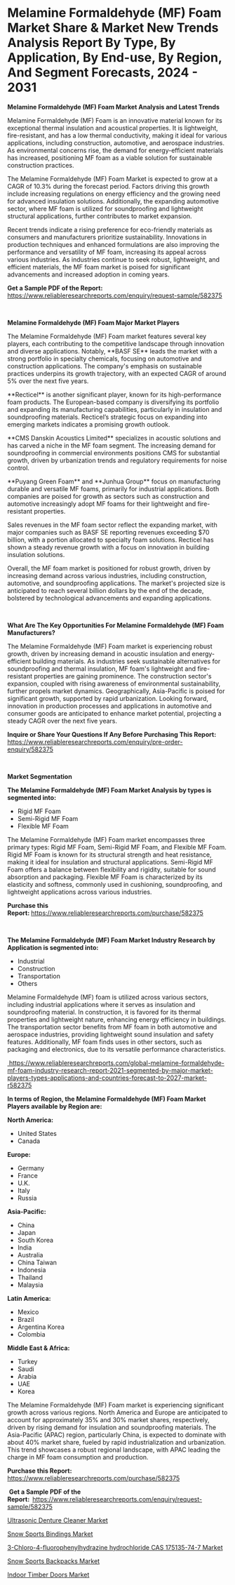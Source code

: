 <p><h1>Melamine Formaldehyde (MF) Foam Market Share & Market New Trends Analysis Report By Type, By Application, By End-use, By Region, And Segment Forecasts, 2024 - 2031</h1></p><p><strong>Melamine Formaldehyde (MF) Foam Market Analysis and Latest Trends</strong></p>
<p><p>Melamine Formaldehyde (MF) Foam is an innovative material known for its exceptional thermal insulation and acoustical properties. It is lightweight, fire-resistant, and has a low thermal conductivity, making it ideal for various applications, including construction, automotive, and aerospace industries. As environmental concerns rise, the demand for energy-efficient materials has increased, positioning MF foam as a viable solution for sustainable construction practices.</p><p>The Melamine Formaldehyde (MF) Foam Market is expected to grow at a CAGR of 10.3% during the forecast period. Factors driving this growth include increasing regulations on energy efficiency and the growing need for advanced insulation solutions. Additionally, the expanding automotive sector, where MF foam is utilized for soundproofing and lightweight structural applications, further contributes to market expansion.</p><p>Recent trends indicate a rising preference for eco-friendly materials as consumers and manufacturers prioritize sustainability. Innovations in production techniques and enhanced formulations are also improving the performance and versatility of MF foam, increasing its appeal across various industries. As industries continue to seek robust, lightweight, and efficient materials, the MF foam market is poised for significant advancements and increased adoption in coming years.</p></p>
<p><strong>Get a Sample PDF of the Report:&nbsp;</strong> <a href="https://www.reliableresearchreports.com/enquiry/request-sample/582375?utm_campaign=36&utm_medium=2&utm_source=Github&utm_content=ia&utm_term=08122024&utm_id=melamine-formaldehyde-mf-foam">https://www.reliableresearchreports.com/enquiry/request-sample/582375</a></p>
<p>&nbsp;</p>
<p><strong>Melamine Formaldehyde (MF) Foam Major Market Players</strong></p>
<p><p>The Melamine Formaldehyde (MF) Foam market features several key players, each contributing to the competitive landscape through innovation and diverse applications. Notably, **BASF SE** leads the market with a strong portfolio in specialty chemicals, focusing on automotive and construction applications. The company's emphasis on sustainable practices underpins its growth trajectory, with an expected CAGR of around 5% over the next five years.</p><p>**Recticel** is another significant player, known for its high-performance foam products. The European-based company is diversifying its portfolio and expanding its manufacturing capabilities, particularly in insulation and soundproofing materials. Recticel’s strategic focus on expanding into emerging markets indicates a promising growth outlook.</p><p>**CMS Danskin Acoustics Limited** specializes in acoustic solutions and has carved a niche in the MF foam segment. The increasing demand for soundproofing in commercial environments positions CMS for substantial growth, driven by urbanization trends and regulatory requirements for noise control.</p><p>**Puyang Green Foam** and **Junhua Group** focus on manufacturing durable and versatile MF foams, primarily for industrial applications. Both companies are poised for growth as sectors such as construction and automotive increasingly adopt MF foams for their lightweight and fire-resistant properties.</p><p>Sales revenues in the MF foam sector reflect the expanding market, with major companies such as BASF SE reporting revenues exceeding $70 billion, with a portion allocated to specialty foam solutions. Recticel has shown a steady revenue growth with a focus on innovation in building insulation solutions.</p><p>Overall, the MF foam market is positioned for robust growth, driven by increasing demand across various industries, including construction, automotive, and soundproofing applications. The market's projected size is anticipated to reach several billion dollars by the end of the decade, bolstered by technological advancements and expanding applications.</p></p>
<p>&nbsp;</p>
<p><strong>What Are The Key Opportunities For Melamine Formaldehyde (MF) Foam Manufacturers?</strong></p>
<p><p>The Melamine Formaldehyde (MF) Foam market is experiencing robust growth, driven by increasing demand in acoustic insulation and energy-efficient building materials. As industries seek sustainable alternatives for soundproofing and thermal insulation, MF foam's lightweight and fire-resistant properties are gaining prominence. The construction sector's expansion, coupled with rising awareness of environmental sustainability, further propels market dynamics. Geographically, Asia-Pacific is poised for significant growth, supported by rapid urbanization. Looking forward, innovation in production processes and applications in automotive and consumer goods are anticipated to enhance market potential, projecting a steady CAGR over the next five years.</p></p>
<p><strong>Inquire or Share Your Questions If Any Before Purchasing This Report:</strong> <a href="https://www.reliableresearchreports.com/enquiry/pre-order-enquiry/582375?utm_campaign=36&utm_medium=2&utm_source=Github&utm_content=ia&utm_term=08122024&utm_id=melamine-formaldehyde-mf-foam">https://www.reliableresearchreports.com/enquiry/pre-order-enquiry/582375</a></p>
<p>&nbsp;</p>
<p><strong>Market Segmentation</strong></p>
<p><strong>The Melamine Formaldehyde (MF) Foam Market Analysis by types is segmented into:</strong></p>
<p><ul><li>Rigid MF Foam</li><li>Semi-Rigid MF Foam</li><li>Flexible MF Foam</li></ul></p>
<p><p>The Melamine Formaldehyde (MF) Foam market encompasses three primary types: Rigid MF Foam, Semi-Rigid MF Foam, and Flexible MF Foam. Rigid MF Foam is known for its structural strength and heat resistance, making it ideal for insulation and structural applications. Semi-Rigid MF Foam offers a balance between flexibility and rigidity, suitable for sound absorption and packaging. Flexible MF Foam is characterized by its elasticity and softness, commonly used in cushioning, soundproofing, and lightweight applications across various industries.</p></p>
<p><strong>Purchase this Report:&nbsp;</strong><a href="https://www.reliableresearchreports.com/purchase/582375?utm_campaign=36&utm_medium=2&utm_source=Github&utm_content=ia&utm_term=08122024&utm_id=melamine-formaldehyde-mf-foam">https://www.reliableresearchreports.com/purchase/582375</a></p>
<p>&nbsp;</p>
<p><strong>The Melamine Formaldehyde (MF) Foam Market Industry Research by Application is segmented into:</strong></p>
<p><ul><li>Industrial</li><li>Construction</li><li>Transportation</li><li>Others</li></ul></p>
<p><p>Melamine Formaldehyde (MF) foam is utilized across various sectors, including industrial applications where it serves as insulation and soundproofing material. In construction, it is favored for its thermal properties and lightweight nature, enhancing energy efficiency in buildings. The transportation sector benefits from MF foam in both automotive and aerospace industries, providing lightweight sound insulation and safety features. Additionally, MF foam finds uses in other sectors, such as packaging and electronics, due to its versatile performance characteristics.</p></p>
<p><a href="https://www.reliableresearchreports.com/global-melamine-formaldehyde-mf-foam-industry-research-report-2021-segmented-by-major-market-players-types-applications-and-countries-forecast-to-2027-market-r582375?utm_campaign=36&utm_medium=2&utm_source=Github&utm_content=ia&utm_term=08122024&utm_id=melamine-formaldehyde-mf-foam">&nbsp;https://www.reliableresearchreports.com/global-melamine-formaldehyde-mf-foam-industry-research-report-2021-segmented-by-major-market-players-types-applications-and-countries-forecast-to-2027-market-r582375</a></p>
<p><strong>In terms of Region, the Melamine Formaldehyde (MF) Foam Market Players available by Region are:</strong></p>
<p>
    <p> <strong> North America: </strong>
        <ul>
            <li>United States</li>
            <li>Canada</li>
        </ul>
        </p> 
    <p> <strong> Europe: </strong>
        <ul>
            <li>Germany</li>
            <li>France</li>
            <li>U.K.</li>
            <li>Italy</li>
            <li>Russia</li>
        </ul>
        </p> 
    <p> <strong> Asia-Pacific: </strong>
        <ul>
            <li>China</li>
            <li>Japan</li>
            <li>South Korea</li>
            <li>India</li>
            <li>Australia</li>
            <li>China Taiwan</li>
            <li>Indonesia</li>
            <li>Thailand</li>
            <li>Malaysia</li>
        </ul>
        </p> 
    <p> <strong> Latin America: </strong>
        <ul>
            <li>Mexico</li>
            <li>Brazil</li>
            <li>Argentina Korea</li>
            <li>Colombia</li>
        </ul>
        </p> 
    <p> <strong> Middle East & Africa: </strong>
        <ul>
            <li>Turkey</li>
            <li>Saudi</li>
            <li>Arabia</li>
            <li>UAE</li>
            <li>Korea</li>
        </ul>
    </p>
    </p>
<p><p>The Melamine Formaldehyde (MF) Foam market is experiencing significant growth across various regions. North America and Europe are anticipated to account for approximately 35% and 30% market shares, respectively, driven by rising demand for insulation and soundproofing materials. The Asia-Pacific (APAC) region, particularly China, is expected to dominate with about 40% market share, fueled by rapid industrialization and urbanization. This trend showcases a robust regional landscape, with APAC leading the charge in MF foam consumption and production.</p></p>
<p><strong>Purchase this Report: </strong><a href="https://www.reliableresearchreports.com/purchase/582375?utm_campaign=36&utm_medium=2&utm_source=Github&utm_content=ia&utm_term=08122024&utm_id=melamine-formaldehyde-mf-foam">https://www.reliableresearchreports.com/purchase/582375</a></p>
<p>&nbsp;<strong>Get a Sample PDF of the Report:&nbsp;&nbsp;</strong><a href="https://www.reliableresearchreports.com/enquiry/request-sample/582375?utm_campaign=36&utm_medium=2&utm_source=Github&utm_content=ia&utm_term=08122024&utm_id=melamine-formaldehyde-mf-foam">https://www.reliableresearchreports.com/enquiry/request-sample/582375</a></p>
<p><strong></strong></p>
<p><p><a href="https://github.com/SanjidaKhan901/Market-Research-Report-List-1/blob/main/ultrasonic-denture-cleaner-market.md?utm_campaign=36&utm_medium=2&utm_source=Github&utm_content=ia&utm_term=08122024&utm_id=melamine-formaldehyde-mf-foam">Ultrasonic Denture Cleaner Market</a></p><p><a href="https://www.linkedin.com/pulse/futur-trend-quest-sl8ue?utm_campaign=36&utm_medium=2&utm_source=Github&utm_content=ia&utm_term=08122024&utm_id=melamine-formaldehyde-mf-foam">Snow Sports Bindings Market</a></p><p><a href="https://github.com/tamvrosiya/Market-Research-Report-List-6/blob/main/3-chloro-4-fluorophenylhydrazine-hydrochloride-cas-175135-74-7-market.md?utm_campaign=36&utm_medium=2&utm_source=Github&utm_content=ia&utm_term=08122024&utm_id=melamine-formaldehyde-mf-foam">3-Chloro-4-fluorophenylhydrazine hydrochloride CAS 175135-74-7 Market</a></p><p><a href="https://www.linkedin.com/pulse/growth-trajectory-snow-sports-backpacks-market-2024-2031-96rme?utm_campaign=36&utm_medium=2&utm_source=Github&utm_content=ia&utm_term=08122024&utm_id=melamine-formaldehyde-mf-foam">Snow Sports Backpacks Market</a></p><p><a href="https://www.linkedin.com/pulse/industry-insights-global-indoor-timber-doors-markets-growth-projections-gj8he?utm_campaign=36&utm_medium=2&utm_source=Github&utm_content=ia&utm_term=08122024&utm_id=melamine-formaldehyde-mf-foam">Indoor Timber Doors Market</a></p></p>